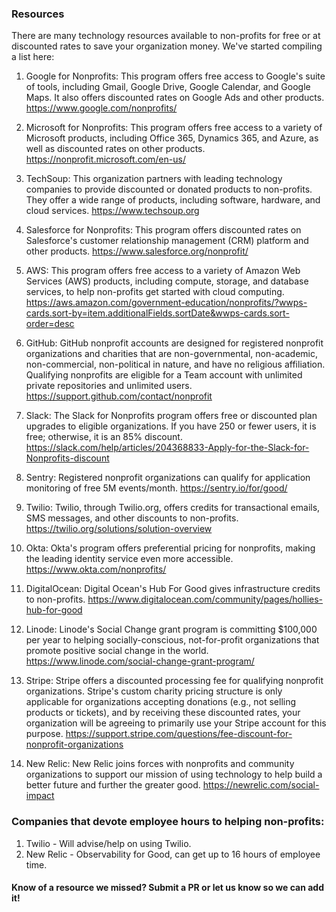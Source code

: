 ### Resources

There are many technology resources available to non-profits for free or at discounted rates to save your organization money. We've started compiling a list here:

1.  Google for Nonprofits: This program offers free access to Google's suite of tools, including Gmail, Google Drive, Google Calendar, and Google Maps. It also offers discounted rates on Google Ads and other products. https://www.google.com/nonprofits/
    
2.  Microsoft for Nonprofits: This program offers free access to a variety of Microsoft products, including Office 365, Dynamics 365, and Azure, as well as discounted rates on other products. https://nonprofit.microsoft.com/en-us/
    
3.  TechSoup: This organization partners with leading technology companies to provide discounted or donated products to non-profits. They offer a wide range of products, including software, hardware, and cloud services. https://www.techsoup.org
    
4.  Salesforce for Nonprofits: This program offers discounted rates on Salesforce's customer relationship management (CRM) platform and other products. https://www.salesforce.org/nonprofit/
    
5.  AWS: This program offers free access to a variety of Amazon Web Services (AWS) products, including compute, storage, and database services, to help non-profits get started with cloud computing. https://aws.amazon.com/government-education/nonprofits/?wwps-cards.sort-by=item.additionalFields.sortDate&wwps-cards.sort-order=desc
    
6.  GitHub: GitHub nonprofit accounts are designed for registered nonprofit organizations and charities that are non-governmental, non-academic, non-commercial, non-political in nature, and have no religious affiliation. Qualifying nonprofits are eligible for a Team account with unlimited private repositories and unlimited users. https://support.github.com/contact/nonprofit
    
7.  Slack: The Slack for Nonprofits program offers free or discounted plan upgrades to eligible organizations. If you have 250 or fewer users, it is free; otherwise, it is an 85% discount. https://slack.com/help/articles/204368833-Apply-for-the-Slack-for-Nonprofits-discount
    
8.  Sentry: Registered nonprofit organizations can qualify for application monitoring of free 5M events/month. https://sentry.io/for/good/
    
9.  Twilio: Twilio, through Twilio.org, offers credits for transactional emails, SMS messages, and other discounts to non-profits. https://twilio.org/solutions/solution-overview
    
10.  Okta: Okta's program offers preferential pricing for nonprofits, making the leading identity service even more accessible. https://www.okta.com/nonprofits/
    
11.  DigitalOcean: Digital Ocean's Hub For Good gives infrastructure credits to non-profits. https://www.digitalocean.com/community/pages/hollies-hub-for-good
    
12.  Linode: Linode's Social Change grant program is committing $100,000 per year to helping socially-conscious, not-for-profit organizations that promote positive social change in the world. https://www.linode.com/social-change-grant-program/
    
13.  Stripe: Stripe offers a discounted processing fee for qualifying nonprofit organizations. Stripe's custom charity pricing structure is only applicable for organizations accepting donations (e.g., not selling products or tickets), and by receiving these discounted rates, your organization will be agreeing to primarily use your Stripe account for this purpose. https://support.stripe.com/questions/fee-discount-for-nonprofit-organizations
    
14.  New Relic: New Relic joins forces with nonprofits and community organizations to support our mission of using technology to help build a better future and further the greater good. https://newrelic.com/social-impact
    

### Companies that devote employee hours to helping non-profits:

1.  Twilio - Will advise/help on using Twilio.
2.  New Relic - Observability for Good, can get up to 16 hours of employee time.


#### Know of a resource we missed? Submit a PR or let us know so we can add it!
